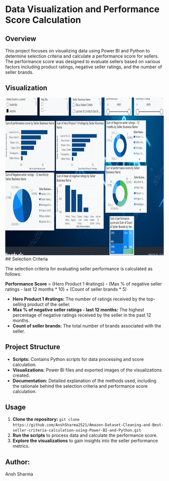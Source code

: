 # Data Visualization and Performance Score Calculation

## Overview

This project focuses on visualizing data using Power BI and Python to determine selection criteria and calculate a performance score for sellers. The performance score was designed to evaluate sellers based on various factors including product ratings, negative seller ratings, and the number of seller brands.
## Visualization
<img src="Img.png" alt="Girl in a jacket" width="800" height="500">
## Selection Criteria

The selection criteria for evaluating seller performance is calculated as follows:

**Performance Score** = (Hero Product 1 #ratings) - (Max % of negative seller ratings - last 12 months * 10) + (Count of seller brands * 5)

- **Hero Product 1 #ratings:** The number of ratings received by the top-selling product of the seller.
- **Max % of negative seller ratings - last 12 months:** The highest percentage of negative ratings received by the seller in the past 12 months.
- **Count of seller brands:** The total number of brands associated with the seller.

## Project Structure

- **Scripts:** Contains Python scripts for data processing and score calculation.
- **Visualizations:** Power BI files and exported images of the visualizations created.
- **Documentation:** Detailed explanation of the methods used, including the rationale behind the selection criteria and performance score calculation.

## Usage

1. **Clone the repository:** `git clone https://github.com/AnshSharma2521/Amazon-Dataset-Cleaning-and-Best-seller-criteria-calculation-using-Power-BI-and-Python.git`
2. **Run the scripts** to process data and calculate the performance score.
3. **Explore the visualizations** to gain insights into the seller performance metrics.

## Author:
Ansh Sharma


